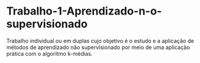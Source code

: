 # Trabalho-1-Aprendizado-n-o-supervisionado
Trabalho individual ou em duplas cujo objetivo é o estudo e a aplicação de métodos de aprendizado não supervisionado por meio de uma aplicação prática com o algoritmo k-médias.
